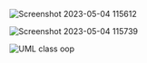 ![Screenshot 2023-05-04 115612](https://user-images.githubusercontent.com/122930732/236273307-1253f3d6-2852-400b-adcb-ce01695ba877.png)

![Screenshot 2023-05-04 115739](https://user-images.githubusercontent.com/122930732/236273661-c34c0fdf-2103-4b64-b921-e7b945515b29.png)




![UML class oop](https://user-images.githubusercontent.com/122930732/236271332-f4fa91c7-4df2-416b-9ed8-7fa81959cb47.png)
